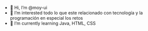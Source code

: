 - 👋 Hi, I’m @moy-ui
- 👀 I’m interested todo lo que este relacionado con tecnología y la programación en especial los retos 
- 🌱 I’m currently learning Java, HTML, CSS


<!---
- 📫 How to reach me ...
moy-ui/moy-ui is a ✨ special ✨ repository because its `README.md` (this file) appears on your GitHub profile.
You can click the Preview link to take a look at your changes.
--->
